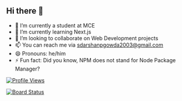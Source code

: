 ## Hi there 👋

<!--
**thedarshanpgowda/thedarshanpgowda** is a ✨ _special_ ✨ repository because its `README.md` (this file) appears on your GitHub profile.

Here are some ideas to get you started:
-->
- 🔭 I’m currently a student at MCE
- 🌱 I’m currently learning Next.js
- 👯 I’m looking to collaborate on Web Development projects
- 📫 You can reach me via [sdarshanpgowda2003@gmail.com](mailto:sdarshanpgowda2003@gmail.com)
- 😄 Pronouns: he/him
- ⚡ Fun fact: Did you know, NPM does not stand for Node Package Manager?

<a href="https://visitcount.itsvg.in">
  <img src="https://visitcount.itsvg.in/api?id=thedarshanpgowda&label=Profile%20Views&color=1&icon=5&pretty=true" alt="Profile Views" />
</a>

[![Board Status](https://dev.azure.com/thedarshanpgowda/acacc1e9-3b82-43b4-adf1-77e5e308a4c3/7662de8a-1f51-49b6-856a-84c50a7f89ab/_apis/work/boardbadge/8fcdf4d4-75ba-4706-a025-81884eae0de9?columnOptions=1)](https://dev.azure.com/thedarshanpgowda/acacc1e9-3b82-43b4-adf1-77e5e308a4c3/_boards/board/t/7662de8a-1f51-49b6-856a-84c50a7f89ab/Microsoft.RequirementCategory/)

